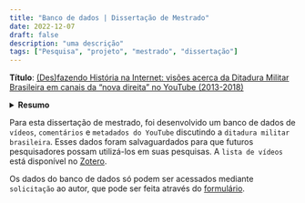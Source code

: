 ```yaml
---
title: "Banco de dados | Dissertação de Mestrado"
date: 2022-12-07
draft: false
description: "uma descrição"
tags: ["Pesquisa", "projeto", "mestrado", "dissertação"]
---
```


**Título**: [(Des)fazendo História na Internet: visões acerca da Ditadura Militar Brasileira em canais da “nova direita” no YouTube (2013-2018)](https://repositorio.ufjf.br/jspui/handle/ufjf/14568)

<details style="cursor:pointer"><summary><b>Resumo</b></summary>

>Esta dissertação tem como objetivo analisar vídeos dos principais canais da nova direita brasileira no YouTube que abordam o tema da ditadura militar brasileira, bem como seus respectivos comentários. Trabalharemos com o recorte temporal de junho de 2013 até o ano de 2018, pois as manifestações de junho criaram um terreno favorável para a difusão das ideias "liberais na economia e conservadoras nos costumes" da nova direita, coincidindo precisamente com sua aparição mais ativa na esfera pública e digital. A partir disso, buscaremos entender como esses sujeitos interpretam, discutem e compartilham o passado, além de identificar as inconsistências dos conteúdos defendidos, a fim de problematizar suas visões revisionistas e negacionistas sobre a ditadura, em contraste com o que está consolidado na historiografia brasileira sobre o assunto. Este estudo nos permite refletir sobre o papel do historiador diante das novas mídias, considerando seu grande poder de alcance ao público, e os desafios colocados pelas disputas que ocorrem na esfera pública em relação às memórias da ditadura militar brasileira.

</details>

Para esta dissertação de mestrado, foi desenvolvido um banco de dados de `vídeos`, `comentários` e `metadados do YouTube` discutindo a `ditadura militar brasileira`. Esses dados foram salvaguardados para que futuros pesquisadores possam utilizá-los em suas pesquisas. A `lista de vídeos` está disponível no [Zotero](https://www.zotero.org/groups/5789547/masters_thesis_youtube).

Os dados do banco de dados só podem ser acessados mediante `solicitação` ao autor, que pode ser feita através do [formulário](https://geraldohomero.github.io/arquivos_fontes).